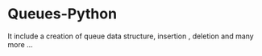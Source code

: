 # Queues-Python
It include a creation of queue data structure, insertion , deletion and many more ...
